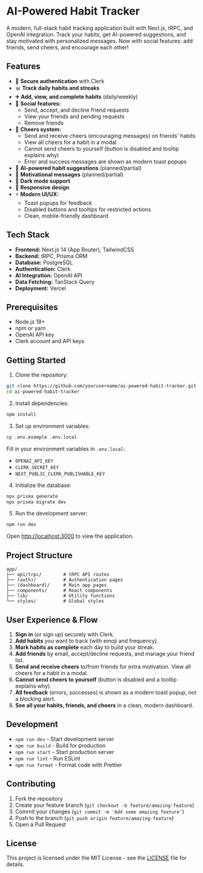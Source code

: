 # AI-Powered Habit Tracker

A modern, full-stack habit tracking application built with Next.js, tRPC, and OpenAI integration. Track your habits, get AI-powered suggestions, and stay motivated with personalized messages. Now with social features: add friends, send cheers, and encourage each other!

## Features

- 🔐 **Secure authentication** with Clerk
- 📊 **Track daily habits and streaks**
- ➕ **Add, view, and complete habits** (daily/weekly)
- 👫 **Social features:**
  - Send, accept, and decline friend requests
  - View your friends and pending requests
  - Remove friends
- 🎉 **Cheers system:**
  - Send and receive cheers (encouraging messages) on friends' habits
  - View all cheers for a habit in a modal
  - Cannot send cheers to yourself (button is disabled and tooltip explains why)
  - Error and success messages are shown as modern toast popups
- 🤖 **AI-powered habit suggestions** (planned/partial)
- 💪 **Motivational messages** (planned/partial)
- 🌙 **Dark mode support**
- 📱 **Responsive design**
- ⚡ **Modern UI/UX:**
  - Toast popups for feedback
  - Disabled buttons and tooltips for restricted actions
  - Clean, mobile-friendly dashboard

## Tech Stack

- **Frontend:** Next.js 14 (App Router), TailwindCSS
- **Backend:** tRPC, Prisma ORM
- **Database:** PostgreSQL
- **Authentication:** Clerk
- **AI Integration:** OpenAI API
- **Data Fetching:** TanStack Query
- **Deployment:** Vercel

## Prerequisites

- Node.js 18+
- npm or yarn
- OpenAI API key
- Clerk account and API keys

## Getting Started

1. Clone the repository:

```bash
git clone https://github.com/yourusername/ai-powered-habit-tracker.git
cd ai-powered-habit-tracker
```

2. Install dependencies:

```bash
npm install
```

3. Set up environment variables:

```bash
cp .env.example .env.local
```

Fill in your environment variables in `.env.local`:

- `OPENAI_API_KEY`
- `CLERK_SECRET_KEY`
- `NEXT_PUBLIC_CLERK_PUBLISHABLE_KEY`

4. Initialize the database:

```bash
npx prisma generate
npx prisma migrate dev
```

5. Run the development server:

```bash
npm run dev
```

Open [http://localhost:3000](http://localhost:3000) to view the application.

## Project Structure

```
app/
├── api/trpc/        # tRPC API routes
├── (auth)/          # Authentication pages
├── (dashboard)/     # Main app pages
├── components/      # React components
├── lib/             # Utility functions
└── styles/          # Global styles
```

## User Experience & Flow

1. **Sign in** (or sign up) securely with Clerk.
2. **Add habits** you want to track (with emoji and frequency).
3. **Mark habits as complete** each day to build your streak.
4. **Add friends** by email, accept/decline requests, and manage your friend list.
5. **Send and receive cheers** to/from friends for extra motivation. View all cheers for a habit in a modal.
6. **Cannot send cheers to yourself** (button is disabled and a tooltip explains why).
7. **All feedback** (errors, successes) is shown as a modern toast popup, not a blocking alert.
8. **See all your habits, friends, and cheers** in a clean, modern dashboard.

## Development

- `npm run dev` - Start development server
- `npm run build` - Build for production
- `npm run start` - Start production server
- `npm run lint` - Run ESLint
- `npm run format` - Format code with Prettier

## Contributing

1. Fork the repository
2. Create your feature branch (`git checkout -b feature/amazing-feature`)
3. Commit your changes (`git commit -m 'Add some amazing feature'`)
4. Push to the branch (`git push origin feature/amazing-feature`)
5. Open a Pull Request

## License

This project is licensed under the MIT License - see the [LICENSE](LICENSE) file for details.
